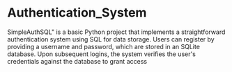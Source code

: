 # Authentication_System
SimpleAuthSQL" is a basic Python project that implements a straightforward authentication system using SQL for data storage. Users can register by providing a username and password, which are stored in an SQLite database. Upon subsequent logins, the system verifies the user's credentials against the database to grant access
